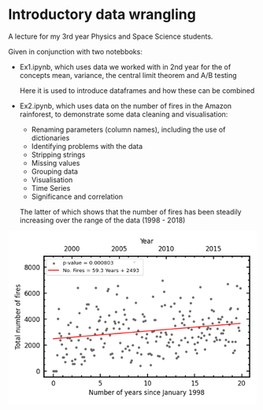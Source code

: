 # Introductory data wrangling 

A lecture for my 3rd year Physics and Space Science students. 

Given in conjunction with two notebboks:

- Ex1.ipynb, which uses data we worked with in 2nd year for the of concepts mean, variance, the central limit theorem and A/B testing

  Here it is used to introduce dataframes and how these can be combined

- Ex2.ipynb, which uses data on the number of fires in the Amazon rainforest, to demonstrate some data cleaning and visualisation:

    - Renaming parameters (column names), including the use of dictionaries
    - Identifying problems with the data
    - Stripping strings
    - Missing values
    - Grouping data
    - Visualisation
    - Time Series
    - Significance and correlation
      
  The latter of which shows that the number of fires has been steadily increasing over the range of the data (1998 - 2018) 

![](https://raw.githubusercontent.com/steviecurran/wrangling-lecture/refs/heads/main/Fires_scatter-Years-sum.png)
